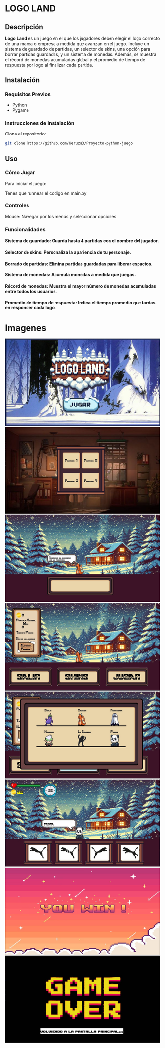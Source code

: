 # LOGO LAND

## Descripción
**Logo Land** es un juego en el que los jugadores deben elegir el logo correcto de una marca o empresa a medida que avanzan en el juego. Incluye un sistema de guardado de partidas, un selector de skins, una opción para borrar partidas guardadas, y un sistema de monedas. Además, se muestra el récord de monedas acumuladas global y el promedio de tiempo de respuesta por logo al finalizar cada partida.

## Instalación
### Requisitos Previos
- Python
- Pygame

### Instrucciones de Instalación
Clona el repositorio:
   ```bash
   git clone https://github.com/Keruza3/Proyecto-python-juego
  ```
## Uso
### Cómo Jugar

Para iniciar el juego:

Tenes que runnear el codigo en main.py

### Controles

Mouse: Navegar por los menús y seleccionar opciones
### Funcionalidades

#### Sistema de guardado: Guarda hasta 4 partidas con el nombre del jugador.
#### Selector de skins: Personaliza la apariencia de tu personaje.
#### Borrado de partidas: Elimina partidas guardadas para liberar espacios.
#### Sistema de monedas: Acumula monedas a medida que juegas.
#### Récord de monedas: Muestra el mayor número de monedas acumuladas entre todos los usuarios.
#### Promedio de tiempo de respuesta: Indica el tiempo promedio que tardas en responder cada logo.

# Imagenes
![Menu Principal](imagenes/fotos_readme/menu_principal.jpg)
![Selector de Partidas](imagenes/fotos_readme/Selector_de_partidas.jpg)
![Nombre de Partida](imagenes/fotos_readme/Nombre_de_partida.jpg)
![Menu Juego](imagenes/fotos_readme/menu_juego.jpg)
![Selector de Skins](imagenes/fotos_readme/selector_de_skins.jpg)
![Gameplay](imagenes/fotos_readme/gameplay.jpg)
![You Win](imagenes/fotos_readme/you_win.jpg)
![Game Over](imagenes/fotos_readme/game_over.jpg)
